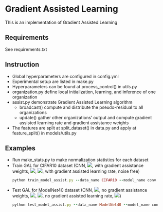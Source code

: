 # Gradient Assisted Learning
This is an implementation of Gradient Assisted Learning
 
## Requirements
See requirements.txt

## Instruction
 - Global hyperparameters are configured in config.yml
 - Experimental setup are listed in make.py 
 - Hyperparameters can be found at process_control() in utils.py 
 - organization.py define local initialization, learning, and inference of one organization
 - assist.py demonstrate Gradient Assisted Learning algorithm
    - broadcast() compute and distribute the pseudo-residual to all organizations
    - update() gather other organizations' output and compute gradient assisted learning rate and gradient assistance weights
 - The features are split at split_dataset() in data.py and apply at feature_split() in models/utils.py

## Examples
 - Run make_stats.py to make normalization statistics for each dataset
 - Train GAL for CIFAR10 dataset (CNN, <img src="https://latex.codecogs.com/gif.latex?M=8"/>, with gradient assistance weights, <img src="https://latex.codecogs.com/gif.latex?E=10"/>, <img src="https://latex.codecogs.com/gif.latex?T=10"/>, with gradient assisted learning rate, noise free)
    ```ruby
    python train_model_assist.py --data_name CIFAR10 --model_name conv --control_name 8_stack_10_10_search_0
    ```
 - Test GAL for ModelNet40 dataset (CNN, <img src="https://latex.codecogs.com/gif.latex?M=12"/>, no gradient assistance weights, <img src="https://latex.codecogs.com/gif.latex?E=10"/>, <img src="https://latex.codecogs.com/gif.latex?T=10"/>, no gradient assisted learning rate, <img src="https://latex.codecogs.com/gif.latex?\sigma=1"/>)
    ```ruby
    python test_model_assist.py --data_name ModelNet40 --model_name conv --control_name 12_bag_10_10_fix_1
    ```
